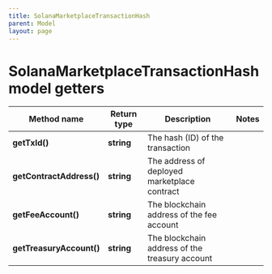 ```yaml
---
title: SolanaMarketplaceTransactionHash
parent: Model
layout: page
---
```


# SolanaMarketplaceTransactionHash model getters

Method name | Return type | Description | Notes
------------ | ------------- | ------------- | -------------
**getTxId()** | **string** | The hash (ID) of the transaction |
**getContractAddress()** | **string** | The address of deployed marketplace contract |
**getFeeAccount()** | **string** | The blockchain address of the fee account |
**getTreasuryAccount()** | **string** | The blockchain address of the treasury account |

